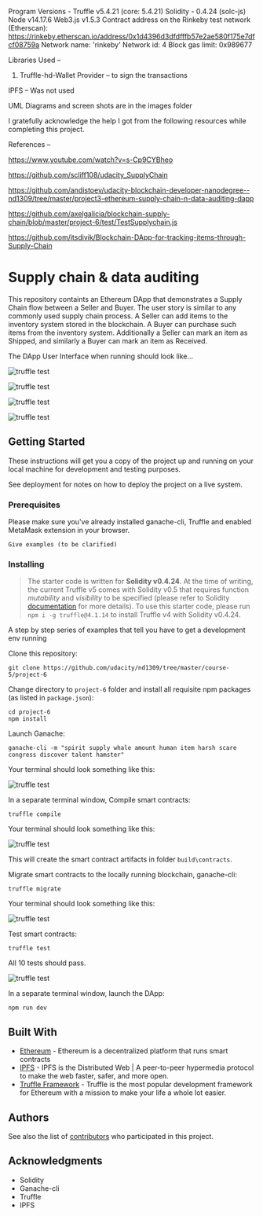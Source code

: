 
Program Versions -
Truffle v5.4.21 (core: 5.4.21)
Solidity - 0.4.24 (solc-js)
Node v14.17.6
Web3.js v1.5.3
Contract address on the Rinkeby test network (Etherscan):
https://rinkeby.etherscan.io/address/0x1d4396d3dfdfffb57e2ae580f175e7dfcf08759a
Network name: 'rinkeby' Network id: 4 Block gas limit: 0x989677

Libraries Used –
1.	Truffle-hd-Wallet Provider – to sign the transactions

IPFS –  Was not used

UML Diagrams and screen shots are in the images folder

I gratefully acknowledge the help I got from the following resources while completing this project.

References –

https://www.youtube.com/watch?v=s-Cp9CYBheo

https://github.com/scliff108/udacity_SupplyChain

https://github.com/andistoev/udacity-blockchain-developer-nanodegree--nd1309/tree/master/project3-ethereum-supply-chain-n-data-auditing-dapp

https://github.com/axelgalicia/blockchain-supply-chain/blob/master/project-6/test/TestSupplychain.js

https://github.com/itsdivik/Blockchain-DApp-for-tracking-items-through-Supply-Chain



# Supply chain & data auditing

This repository containts an Ethereum DApp that demonstrates a Supply Chain flow between a Seller and Buyer. The user story is similar to any commonly used supply chain process. A Seller can add items to the inventory system stored in the blockchain. A Buyer can purchase such items from the inventory system. Additionally a Seller can mark an item as Shipped, and similarly a Buyer can mark an item as Received.



The DApp User Interface when running should look like...

![truffle test](images/ftc_product_overview.png)

![truffle test](images/ftc_farm_details.png)

![truffle test](images/ftc_product_details.png)

![truffle test](images/ftc_transaction_history.png)


## Getting Started

 These instructions will get you a copy of the project up and running on your local machine for development and testing purposes. 

See deployment for notes on how to deploy the project on a live system.

### Prerequisites

Please make sure you've already installed ganache-cli, Truffle and enabled MetaMask extension in your browser.

```
Give examples (to be clarified)
```

### Installing

> The starter code is written for **Solidity v0.4.24**. At the time of writing, the current Truffle v5 comes with Solidity v0.5 that requires function *mutability* and *visibility* to be specified (please refer to Solidity [documentation](https://docs.soliditylang.org/en/v0.5.0/050-breaking-changes.html) for more details). To use this starter code, 
please run `npm i -g truffle@4.1.14` to install Truffle v4 with Solidity v0.4.24. 


A step by step series of examples that tell you have to get a development env running

Clone this repository:

```
git clone https://github.com/udacity/nd1309/tree/master/course-5/project-6
```



Change directory to ```project-6``` folder and install all requisite npm packages (as listed in ```package.json```):

```
cd project-6
npm install
```

Launch Ganache:

```
ganache-cli -m "spirit supply whale amount human item harsh scare congress discover talent hamster"
```



Your terminal should look something like this:

![truffle test](images/ganache-cli.png)

In a separate terminal window, 
Compile smart contracts:

```
truffle compile
```


Your terminal should look something like this:

![truffle test](images/truffle_compile.png)


This will create the smart contract artifacts in folder ```build\contracts```.


Migrate smart contracts to the locally running blockchain, ganache-cli:

```
truffle migrate
```


Your terminal should look something like this:

![truffle test](images/truffle_migrate.png)

Test smart contracts:

```
truffle test
```


All 10 tests should pass.

![truffle test](images/truffle_test.png)


In a separate terminal window, launch the DApp:

```
npm run dev
```


## Built With

* [Ethereum](https://www.ethereum.org/) - Ethereum is a decentralized platform that runs smart contracts
* [IPFS](https://ipfs.io/) - IPFS is the Distributed Web | A peer-to-peer hypermedia protocol
to make the web faster, safer, and more open.
* [Truffle Framework](http://truffleframework.com/) - Truffle is the most popular development framework for Ethereum with a mission to make your life a whole lot easier.


## Authors

See also the list of [contributors](https://github.com/your/project/contributors.md) who participated in this project.

## Acknowledgments

* Solidity
* Ganache-cli
* Truffle
* IPFS
